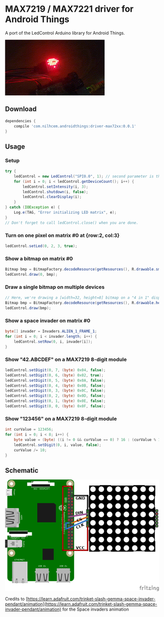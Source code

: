 # MAX7219 / MAX7221 driver for Android Things

A port of the LedControl Arduino library for Android Things.

![photo][]

## Download

```groovy
dependencies {
    compile 'com.nilhcem.androidthings:driver-max72xx:0.0.1'
}
```

## Usage

### Setup

```java
try {
    ledControl = new LedControl("SPI0.0", 1); // second parameter is the number of chained matrices. Here, we only use 1 LED matrix module (8x8).
    for (int i = 0; i < ledControl.getDeviceCount(); i++) {
        ledControl.setIntensity(i, 3);
        ledControl.shutdown(i, false);
        ledControl.clearDisplay(i);
    }
} catch (IOException e) {
    Log.e(TAG, "Error initializing LED matrix", e);
}
// Don't forget to call ledControl.close() when you are done.
```


### Turn on one pixel on matrix #0 at {row:2, col:3}

```java
ledControl.setLed(0, 2, 3, true);
```


### Show a bitmap on matrix #0

```java
Bitmap bmp = BitmapFactory.decodeResource(getResources(), R.drawable.smiley);
ledControl.draw(0, bmp);
```


### Draw a single bitmap on multiple devices
```java
// Here, we're drawing a [width=32, height=8] bitmap on a "4 in 1" display module
Bitmap bmp = BitmapFactory.decodeResource(getResources(), R.drawable.hearts32x8);
ledControl.draw(bmp);
```


### Show a space invader on matrix #0

```java
byte[] invader = Invaders.ALIEN_1_FRAME_1;
for (int i = 0; i < invader.length; i++) {
    ledControl.setRow(0, i, invader[i]);
}
```


### Show "42.ABCDEF" on a MAX7219 8-digit module

```java
ledControl.setDigit(0, 7, (byte) 0x04, false);
ledControl.setDigit(0, 6, (byte) 0x02, true);
ledControl.setDigit(0, 5, (byte) 0x0A, false);
ledControl.setDigit(0, 4, (byte) 0x0B, false);
ledControl.setDigit(0, 3, (byte) 0x0C, false);
ledControl.setDigit(0, 2, (byte) 0x0D, false);
ledControl.setDigit(0, 1, (byte) 0x0E, false);
ledControl.setDigit(0, 0, (byte) 0x0F, false);
```


### Show "123456" on a MAX7219 8-digit module

```java
int curValue = 123456;
for (int i = 0; i < 8; i++) {
    byte value = (byte) ((i != 0 && curValue == 0) ? 16 : (curValue % 10));
    ledControl.setDigit(0, i, value, false);
    curValue /= 10;
}
```


## Schematic

![schematic][]


Credits to [https://learn.adafruit.com/trinket-slash-gemma-space-invader-pendant/animation](https://learn.adafruit.com/trinket-slash-gemma-space-invader-pendant/animation) for the Space invaders animation


[photo]: https://raw.githubusercontent.com/Nilhcem/ledcontrol-androidthings/master/assets/preview.gif
[schematic]: https://raw.githubusercontent.com/Nilhcem/ledcontrol-androidthings/master/assets/schematic.png
